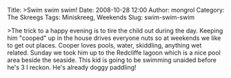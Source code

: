 Title: >Swim swim swim!
Date: 2008-10-28 12:00
Author: mongrol
Category: The Skreegs
Tags: Miniskreeg, Weekends
Slug: swim-swim-swim

\>The trick to a happy evening is to tire the child out during the day.
Keeping him "cooped" up in the house drives everyone nuts so at weekends
we like to get out places. Cooper loves pools, water, skiddling,
anything wet related. Sunday we took him up to the Redcliffe lagoon
which is a nice pool area beside the seaside. This kid is going to be
swimming unaided before he's 3 I reckon. He's already doggy paddling!
